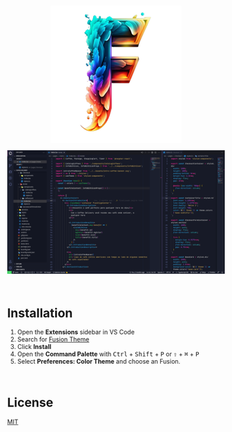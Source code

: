 <p align="center">
  <img src="https://github.com/ivopereira-jr/fusion-theme/blob/main/.github/logo.png?raw=true" alt="Fusion theme" width="60%" />
</p>

<p align="center">
  <img alt="preview" src="https://github.com/ivopereira-jr/fusion-theme/blob/main/.github/fusion-theme.png?raw=true" >
</p>

<br/>

# Installation

1. Open the **Extensions** sidebar in VS Code
2. Search for [Fusion Theme](https://marketplace.visualstudio.com/items?itemName=ivopereira.fusion-theme)
3. Click **Install**
4. Open the **Command Palette** with <kbd>Ctrl</kbd> + <kbd>Shift</kbd> + <kbd>P</kbd> or <kbd>⇧</kbd> + <kbd>⌘</kbd> + <kbd>P</kbd>
5. Select **Preferences: Color Theme** and choose an Fusion.

<br/>

# License

[MIT](https://github.com/ivopereira-jr/fusion-theme/blob/main/LICENSE)
